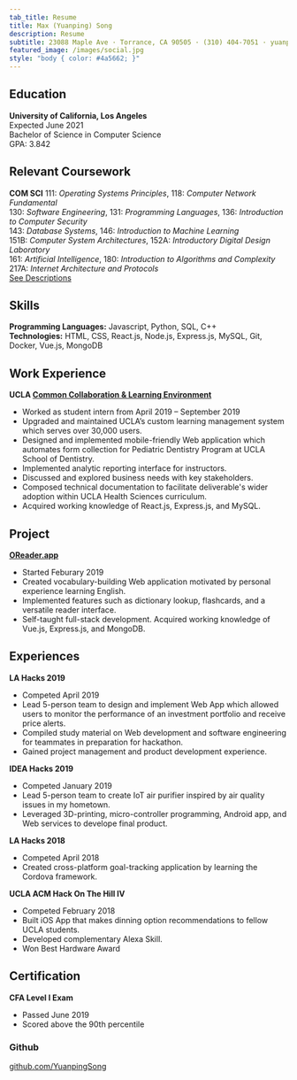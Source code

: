 ```yaml
---
tab_title: Resume
title: Max (Yuanping) Song 
description: Resume
subtitle: 23088 Maple Ave · Torrance, CA 90505 · (310) 404-7051 · yuanping.song@outlook.com
featured_image: /images/social.jpg
style: "body { color: #4a5662; }"
---
```



## Education
**University of California, Los Angeles**  
Expected June 2021  
Bachelor of Science in Computer Science  
GPA: 3.842

## Relevant Coursework 
**COM SCI** 111: *Operating Systems Principles*, 118: *Computer Network Fundamental*  
130: *Software Engineering*, 131: *Programming Languages*, 136: *Introduction to Computer Security*  
143: *Database Systems*, 146: *Introduction to Machine Learning*  
151B: *Computer System Architectures*, 152A: *Introductory Digital Design Laboratory*  
161: *Artificial Intelligence*, 180: *Introduction to Algorithms and Complexity*  
217A: *Internet Architecture and Protocols*  
[See Descriptions](https://www.registrar.ucla.edu/Academics/Course-Descriptions/Course-Details?SA=COM+SCI&funsel=3)
## Skills 
**Programming Languages:** Javascript, Python, SQL, C++  
**Technologies:** HTML, CSS, React.js, Node.js, Express.js, MySQL, Git, Docker, Vue.js, MongoDB

## Work Experience
**UCLA [Common Collaboration & Learning Environment](https://ccle.ucla.edu)**  
* Worked as student intern from April 2019 – September 2019
* Upgraded and maintained UCLA’s custom learning management system which serves over 30,000 users.
* Designed and implemented mobile-friendly Web application which automates form collection for Pediatric Dentistry Program at UCLA School of Dentistry.
* Implemented analytic reporting interface for instructors.
* Discussed and explored business needs with key stakeholders.
* Composed technical documentation to facilitate deliverable's wider adoption within UCLA Health Sciences curriculum. 
* Acquired working knowledge of React.js, Express.js, and MySQL.


## Project 
**[OReader.app](https://www.oreader.app)**  
* Started Feburary 2019
* Created vocabulary-building Web application motivated by personal experience learning English. 
* Implemented features such as dictionary lookup, flashcards, and a versatile reader interface.
* Self-taught full-stack development. Acquired working knowledge of Vue.js, Express.js, and MongoDB. 

## Experiences
**LA Hacks 2019**
* Competed April 2019  
* Lead 5-person team to design and implement Web App which allowed users to monitor the performance of an investment portfolio and receive price alerts.
* Compiled study material on Web development and software engineering for teammates in preparation for hackathon. 
* Gained project management and product development experience. 

**IDEA Hacks 2019**
* Competed January 2019 
* Lead 5-person team to create IoT air purifier inspired by air quality issues in my hometown. 
* Leveraged 3D-printing, micro-controller programming, Android app, and Web services to develope final product. 

**LA Hacks 2018**
* Competed April 2018 
* Created cross-platform goal-tracking application by learning the Cordova framework.

**UCLA ACM Hack On The Hill IV**
* Competed February 2018  
* Built iOS App that makes dinning option recommendations to fellow UCLA students.
* Developed complementary Alexa Skill. 
* Won Best Hardware Award

## Certification 
**CFA Level I Exam**
* Passed June 2019  
* Scored above the 90th percentile

### Github
[github.com/YuanpingSong](https://github.com/YuanpingSong)
